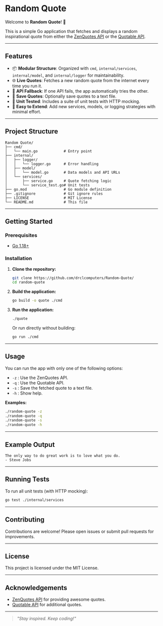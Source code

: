 # Random Quote

Welcome to **Random Quote**! 🚀

This is a simple Go application that fetches and displays a random inspirational quote from either the [ZenQuotes API](https://zenquotes.io/) or the [Quotable API](https://api.quotable.io/).

---

## Features

- 📦 **Modular Structure**: Organized with `cmd`, `internal/services`, `internal/model`, and `internal/logger` for maintainability.
- 🌐 **Live Quotes**: Fetches a new random quote from the internet every time you run it.
- 🔄 **API Fallback**: If one API fails, the app automatically tries the other.
- 💾 **Save Quotes**: Optionally save quotes to a text file.
- 🧪 **Unit Tested**: Includes a suite of unit tests with HTTP mocking.
- 🧩 **Easy to Extend**: Add new services, models, or logging strategies with minimal effort.

---

## Project Structure

```
Random Quote/
├── cmd/
│   └── main.go            # Entry point
├── internal/
│   ├── logger/
│   │   └── logger.go      # Error handling
│   ├── model/
│   │   └── model.go       # Data models and API URLs
│   └── services/
│       ├── service.go     # Quote fetching logic
│       └── service_test.go# Unit tests
├── go.mod                 # Go module definition
├── .gitignore             # Git ignore rules
├── LICENSE                # MIT License
└── README.md              # This file
```

---

## Getting Started

### Prerequisites
- [Go 1.18+](https://golang.org/dl/)

### Installation

1. **Clone the repository:**
   ```sh
   git clone https://github.com/drclcomputers/Random-Quote/
   cd random-quote
   ```

2. **Build the application:**
   ```sh
   go build -o quote ./cmd
   ```

3. **Run the application:**
   ```sh
   ./quote
   ```

   Or run directly without building:
   ```sh
   go run ./cmd
   ```

---

## Usage

You can run the app with only one of the following options:

- `-z` : Use the ZenQuotes API.
- `-q` : Use the Quotable API.
- `-s` : Save the fetched quote to a text file.
- `-h` : Show help.

**Examples:**
```sh
./random-quote -z
./random-quote -q
./random-quote -s
./random-quote -h
```

---

## Example Output

```
The only way to do great work is to love what you do.
- Steve Jobs
```

---

## Running Tests

To run all unit tests (with HTTP mocking):

```sh
go test ./internal/services
```

---

## Contributing

Contributions are welcome! Please open issues or submit pull requests for improvements.

---

## License

This project is licensed under the MIT License.

---

## Acknowledgements

- [ZenQuotes API](https://zenquotes.io/) for providing awesome quotes.
- [Quotable API](https://api.quotable.io/) for additional quotes.

---

> _"Stay inspired. Keep coding!"_
